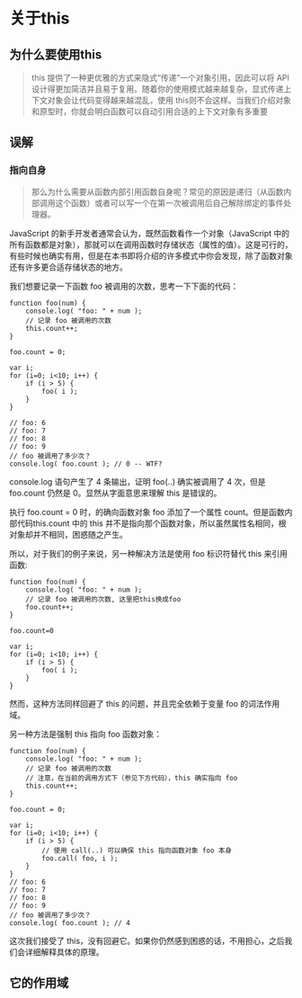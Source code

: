 # 关于this

## 为什么要使用this
>this 提供了一种更优雅的方式来隐式“传递”一个对象引用，因此可以将 API 设计得更加简洁并且易于复用。随着你的使用模式越来越复杂，显式传递上下文对象会让代码变得越来越混乱，使用 this则不会这样。当我们介绍对象和原型时，你就会明白函数可以自动引用合适的上下文对象有多重要

## 误解

### 指向自身
>那么为什么需要从函数内部引用函数自身呢？常见的原因是递归（从函数内部调用这个函数）或者可以写一个在第一次被调用后自己解除绑定的事件处理器。

JavaScript 的新手开发者通常会认为，既然函数看作一个对象（JavaScript 中的所有函数都是对象），那就可以在调用函数时存储状态（属性的值）。这是可行的，有些时候也确实有用，但是在本书即将介绍的许多模式中你会发现，除了函数对象还有许多更合适存储状态的地方。

我们想要记录一下函数 foo 被调用的次数，思考一下下面的代码：

```
function foo(num) {
    console.log( "foo: " + num );
    // 记录 foo 被调用的次数
    this.count++;
}

foo.count = 0;

var i;
for (i=0; i<10; i++) {
    if (i > 5) {
        foo( i );
    }
}

// foo: 6
// foo: 7
// foo: 8
// foo: 9
// foo 被调用了多少次？
console.log( foo.count ); // 0 -- WTF?
```

console.log 语句产生了 4 条输出，证明 foo(..) 确实被调用了 4 次，但是 foo.count 仍然是 0。显然从字面意思来理解 this 是错误的。

执行 foo.count = 0 时，的确向函数对象 foo 添加了一个属性 count。但是函数内部代码this.count 中的 this 并不是指向那个函数对象，所以虽然属性名相同，根对象却并不相同，困惑随之产生。

所以，对于我们的例子来说，另一种解决方法是使用 foo 标识符替代 this 来引用函数:
```
function foo(num) {
    console.log( "foo: " + num );
    // 记录 foo 被调用的次数, 这里把this换成foo
    foo.count++;
}

foo.count=0

var i;
for (i=0; i<10; i++) {
    if (i > 5) {
        foo( i );
    }
}
```
然而，这种方法同样回避了 this 的问题，并且完全依赖于变量 foo 的词法作用域。

另一种方法是强制 this 指向 foo 函数对象：
```
function foo(num) {
    console.log( "foo: " + num );
    // 记录 foo 被调用的次数
    // 注意，在当前的调用方式下（参见下方代码），this 确实指向 foo
    this.count++;
}

foo.count = 0;

var i;
for (i=0; i<10; i++) {
    if (i > 5) {
        // 使用 call(..) 可以确保 this 指向函数对象 foo 本身
        foo.call( foo, i );
    }
}
// foo: 6
// foo: 7
// foo: 8
// foo: 9
// foo 被调用了多少次？
console.log( foo.count ); // 4
```
这次我们接受了 this，没有回避它。如果你仍然感到困惑的话，不用担心，之后我们会详细解释具体的原理。

## 它的作用域


